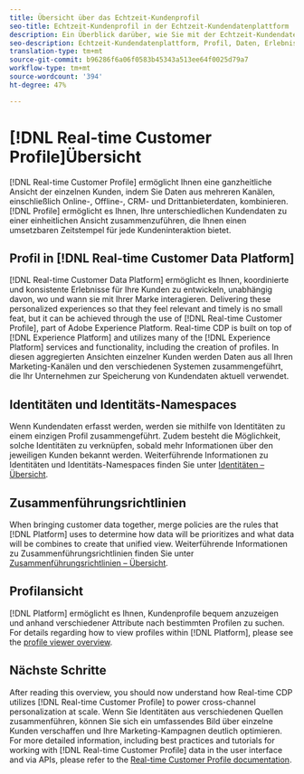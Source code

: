 ```yaml
---
title: Übersicht über das Echtzeit-Kundenprofil
seo-title: Echtzeit-Kundenprofil in der Echtzeit-Kundendatenplattform
description: Ein Überblick darüber, wie Sie mit der Echtzeit-Kundendatenplattform unter Verwendung von Echtzeit-Kundenprofilen koordinierte, konsistente und relevante Erlebnisse für Kunden erstellen können.
seo-description: Echtzeit-Kundendatenplattform, Profil, Daten, Erlebnisse, Kanäle
translation-type: tm+mt
source-git-commit: b96286f6a06f0583b45343a513ee64f0025d79a7
workflow-type: tm+mt
source-wordcount: '394'
ht-degree: 47%

---
```



# [!DNL Real-time Customer Profile]Übersicht

[!DNL Real-time Customer Profile] ermöglicht Ihnen eine ganzheitliche Ansicht der einzelnen Kunden, indem Sie Daten aus mehreren Kanälen, einschließlich Online-, Offline-, CRM- und Drittanbieterdaten, kombinieren. [!DNL Profile] ermöglicht es Ihnen, Ihre unterschiedlichen Kundendaten zu einer einheitlichen Ansicht zusammenzuführen, die Ihnen einen umsetzbaren Zeitstempel für jede Kundeninteraktion bietet.

## Profil in [!DNL Real-time Customer Data Platform]

[!DNL Real-time Customer Data Platform] ermöglicht es Ihnen, koordinierte und konsistente Erlebnisse für Ihre Kunden zu entwickeln, unabhängig davon, wo und wann sie mit Ihrer Marke interagieren. Delivering these personalized experiences so that they feel relevant and timely is no small feat, but it can be achieved through the use of [!DNL Real-time Customer Profile], part of Adobe Experience Platform. Real-time CDP is built on top of [!DNL Experience Platform] and utilizes many of the [!DNL Experience Platform] services and functionality, including the creation of profiles. In diesen aggregierten Ansichten einzelner Kunden werden Daten aus all Ihren Marketing-Kanälen und den verschiedenen Systemen zusammengeführt, die Ihr Unternehmen zur Speicherung von Kundendaten aktuell verwendet.

## Identitäten und Identitäts-Namespaces

Wenn Kundendaten erfasst werden, werden sie mithilfe von Identitäten zu einem einzigen Profil zusammengeführt. Zudem besteht die Möglichkeit, solche Identitäten zu verknüpfen, sobald mehr Informationen über den jeweiligen Kunden bekannt werden. Weiterführende Informationen zu Identitäten und Identitäts-Namespaces finden Sie unter [Identitäten – Übersicht](/help/rtcdp/profile/identities-overview.md).

## Zusammenführungsrichtlinien

When bringing customer data together, merge policies are the rules that [!DNL Platform] uses to determine how data will be prioritizes and what data will be combines to create that unified view. Weiterführende Informationen zu Zusammenführungsrichtlinien finden Sie unter [Zusammenführungsrichtlinien – Übersicht](/help/rtcdp/profile/merge-policies.md).

## Profilansicht

[!DNL Platform] ermöglicht es Ihnen, Kundenprofile bequem anzuzeigen und anhand verschiedener Attribute nach bestimmten Profilen zu suchen. For details regarding how to view profiles within [!DNL Platform], please see the [profile viewer overview](/help/rtcdp/profile/profile-viewer.md).

## Nächste Schritte

After reading this overview, you should now understand how Real-time CDP utilizes [!DNL Real-time Customer Profile] to power cross-channel personalization at scale. Wenn Sie Identitäten aus verschiedenen Quellen zusammenführen, können Sie sich ein umfassendes Bild über einzelne Kunden verschaffen und Ihre Marketing-Kampagnen deutlich optimieren. For more detailed information, including best practices and tutorials for working with [!DNL Real-time Customer Profile] data in the user interface and via APIs, please refer to the [Real-time Customer Profile documentation](../../profile/home.md).